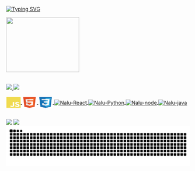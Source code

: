 [![Typing SVG](https://readme-typing-svg.herokuapp.com?font=Fira+Code&duration=3000&pause=1000&color=0B2EBDFF&width=435&lines=Ol%C3%A1!!+Me+chamo+Anna+Luiza)](https://git.io/typing-svg)



<div>
<img src="https://media4.giphy.com/media/v1.Y2lkPTc5MGI3NjExMzIwOWEwd2ZmM2piOW1ncnRmdjh1MmYxZjJ6OHYxN3djbzVvamR0ciZlcD12MV9pbnRlcm5hbF9naWZfYnlfaWQmY3Q9Zw/113A68I5eK95EA/giphy.gif" width="200" height="150">
</div>

##

<div>
  <a href="https://github.com/AnnaLuiza-sb">
  <img width="48%" src="https://github-readme-stats.vercel.app/api?username=AnnaLuiza-sb&show_icons=true&theme=github_dark&include_all_commits=true&count_private=true"/>
  <img width="43%" src="https://github-readme-stats.vercel.app/api/top-langs/?username=AnnaLuiza-sb&theme=github_dark&show_icons=true&hide_border=false&layout=compact&count_private=true"/>
</div>
    
<div style="display: inline_block"><br>
  <img align="center" alt="Nalu-Js" height="30" width="40" src="https://raw.githubusercontent.com/devicons/devicon/master/icons/javascript/javascript-plain.svg">
  <img align="center" alt="Nalu-HTML" height="30" width="40" src="https://raw.githubusercontent.com/devicons/devicon/master/icons/html5/html5-original.svg">
  <img align="center" alt="Nalu-CSS" height="30" width="40" src="https://raw.githubusercontent.com/devicons/devicon/master/icons/css3/css3-original.svg">
  <img align="center" alt="Nalu-React" height="30" width="40" src="https://cdn.jsdelivr.net/gh/devicons/devicon@latest/icons/react/react-original.svg" />
  <img align="center" alt="Nalu-Python" height="30" width="40" src="https://cdn.jsdelivr.net/gh/devicons/devicon@latest/icons/python/python-original.svg" />
  <img align="center" alt="Nalu-node" height="30" width="40"   src="https://cdn.jsdelivr.net/gh/devicons/devicon/icons/nodejs/nodejs-original.svg" />
  <img align="center" alt="Nalu-java" height="30" width="40 "src="https://cdn.jsdelivr.net/gh/devicons/devicon@latest/icons/java/java-original.svg" />
</div>
    
##

<div> 
  <a href="https://mailto:luiza.sobral.ls@gmail.com/" target="_blank"><img src="https://img.shields.io/badge/Gmail-D14836?style=for-the-badge&logo=gmail&logoColor=white" target="_blank"></a>
  <a href="https://www.linkedin.com/in/anna-luiza" target="_blank"><img src="https://img.shields.io/badge/-LinkedIn-%230077B5?style=for-the-badge&logo=linkedin&logoColor=white" target="_blank"></a>   
</div>

<picture align="center">
  <source media="(prefers-color-scheme: dark)" srcset="https://raw.githubusercontent.com/AnnaLuiza-sb/AnnaLuiza-sb/output/github-contribution-grid-snake-dark.svg">
  <img align="center" alt="github contribution grid snake animation" src="https://raw.githubusercontent.com/AnnaLuiza-sb/AnnaLuiza-sb/output/github-contribution-grid-snake.svg">
</picture>
